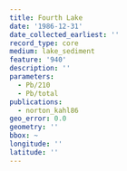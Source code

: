 ```yaml
---
title: Fourth Lake
date: '1986-12-31'
date_collected_earliest: ''
record_type: core
medium: lake_sediment
feature: '940'
description: ''
parameters:
  - Pb/210
  - Pb/total
publications:
  - norton_kahl86
geo_error: 0.0
geometry: ''
bbox: ~
longitude: ''
latitude: ''
---
```


